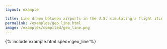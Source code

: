 ```yaml
---
layout: example

title: Line drawn between airports in the U.S. simulating a flight itinerary
permalink: /examples/geo_line.html
image: /examples/compiled/geo_line.png
---
```




{% include example.html spec='geo_line'%}
